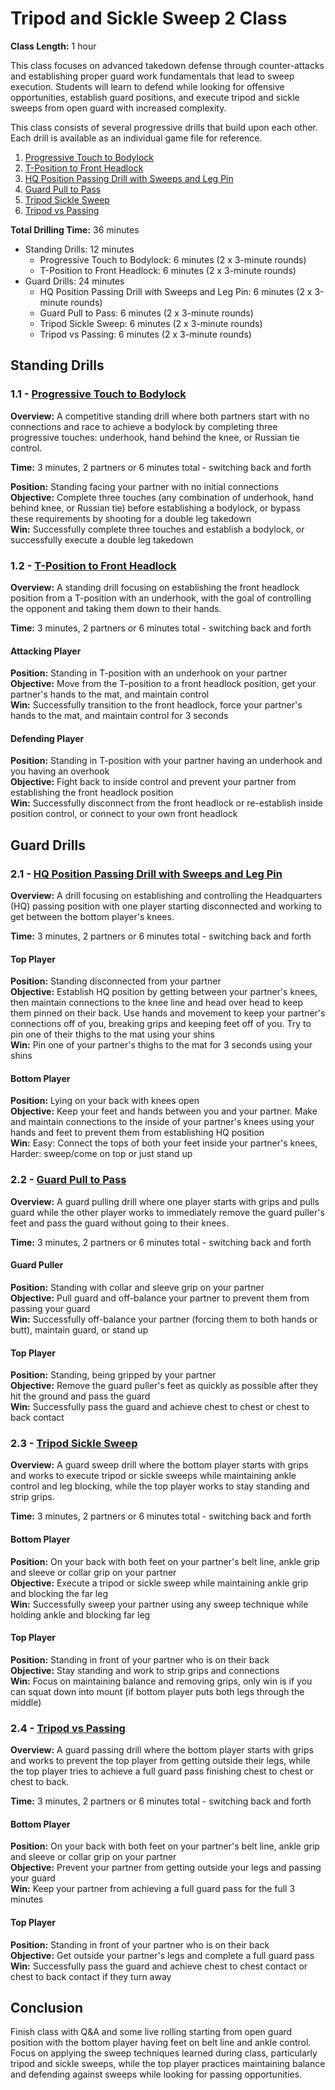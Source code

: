 # Tripod and Sickle Sweep 2 Class
**Class Length:** 1 hour

This class focuses on advanced takedown defense through counter-attacks and establishing proper guard work fundamentals that lead to sweep execution. Students will learn to defend while looking for offensive opportunities, establish guard positions, and execute tripod and sickle sweeps from open guard with increased complexity.

This class consists of several progressive drills that build upon each other. Each drill is available as an individual game file for reference.

1. [Progressive Touch to Bodylock](https://mennlo.github.io/grappling-games/md-viewer.html?file=games/standing/progressive-touch-to-bodylock.md)
2. [T-Position to Front Headlock](https://mennlo.github.io/grappling-games/md-viewer.html?file=games/standing/t-position-to-front-headlock.md)
3. [HQ Position Passing Drill with Sweeps and Leg Pin](https://mennlo.github.io/grappling-games/md-viewer.html?file=games/guard/supine/hq-position-passing-drill-with-sweeps-and-leg-pin.md)
4. [Guard Pull to Pass](https://mennlo.github.io/grappling-games/md-viewer.html?file=games/guard/guard-pull-to-pass.md)
5. [Tripod Sickle Sweep](https://mennlo.github.io/grappling-games/md-viewer.html?file=games/guard/supine/tripod-sickle-sweep.md)
6. [Tripod vs Passing](https://mennlo.github.io/grappling-games/md-viewer.html?file=games/guard/supine/tripod-vs-passing.md)

**Total Drilling Time:** 36 minutes
- Standing Drills: 12 minutes
  - Progressive Touch to Bodylock: 6 minutes (2 x 3-minute rounds)
  - T-Position to Front Headlock: 6 minutes (2 x 3-minute rounds)
- Guard Drills: 24 minutes
  - HQ Position Passing Drill with Sweeps and Leg Pin: 6 minutes (2 x 3-minute rounds)
  - Guard Pull to Pass: 6 minutes (2 x 3-minute rounds)
  - Tripod Sickle Sweep: 6 minutes (2 x 3-minute rounds)
  - Tripod vs Passing: 6 minutes (2 x 3-minute rounds)

## Standing Drills

### 1.1 - [Progressive Touch to Bodylock](https://mennlo.github.io/grappling-games/md-viewer.html?file=games/standing/progressive-touch-to-bodylock.md)

**Overview:** A competitive standing drill where both partners start with no connections and race to achieve a bodylock by completing three progressive touches: underhook, hand behind the knee, or Russian tie control.

**Time:** 3 minutes, 2 partners or 6 minutes total - switching back and forth

**Position:** Standing facing your partner with no initial connections  
**Objective:** Complete three touches (any combination of underhook, hand behind knee, or Russian tie) before establishing a bodylock, or bypass these requirements by shooting for a double leg takedown  
**Win:** Successfully complete three touches and establish a bodylock, or successfully execute a double leg takedown

### 1.2 - [T-Position to Front Headlock](https://mennlo.github.io/grappling-games/md-viewer.html?file=games/standing/t-position-to-front-headlock.md)

**Overview:** A standing drill focusing on establishing the front headlock position from a T-position with an underhook, with the goal of controlling the opponent and taking them down to their hands.

**Time:** 3 minutes, 2 partners or 6 minutes total - switching back and forth

#### Attacking Player
**Position:** Standing in T-position with an underhook on your partner  
**Objective:** Move from the T-position to a front headlock position, get your partner's hands to the mat, and maintain control  
**Win:** Successfully transition to the front headlock, force your partner's hands to the mat, and maintain control for 3 seconds  

#### Defending Player
**Position:** Standing in T-position with your partner having an underhook and you having an overhook  
**Objective:** Fight back to inside control and prevent your partner from establishing the front headlock position  
**Win:** Successfully disconnect from the front headlock or re-establish inside position control, or connect to your own front headlock  

## Guard Drills

### 2.1 - [HQ Position Passing Drill with Sweeps and Leg Pin](https://mennlo.github.io/grappling-games/md-viewer.html?file=games/guard/supine/hq-position-passing-drill-with-sweeps-and-leg-pin.md)

**Overview:** A drill focusing on establishing and controlling the Headquarters (HQ) passing position with one player starting disconnected and working to get between the bottom player's knees.

**Time:** 3 minutes, 2 partners or 6 minutes total - switching back and forth

#### Top Player
**Position:** Standing disconnected from your partner  
**Objective:** Establish HQ position by getting between your partner's knees, then maintain connections to the knee line and head over head to keep them pinned on their back. Use hands and movement to keep your partner's connections off of you, breaking grips and keeping feet off of you. Try to pin one of their thighs to the mat using your shins  
**Win:** Pin one of your partner's thighs to the mat for 3 seconds using your shins

#### Bottom Player
**Position:** Lying on your back with knees open  
**Objective:** Keep your feet and hands between you and your partner. Make and maintain connections to the inside of your partner's knees using your hands and feet to prevent them from establishing HQ position  
**Win:** Easy: Connect the tops of both your feet inside your partner's knees, Harder: sweep/come on top or just stand up

### 2.2 - [Guard Pull to Pass](https://mennlo.github.io/grappling-games/md-viewer.html?file=games/guard/guard-pull-to-pass.md)

**Overview:** A guard pulling drill where one player starts with grips and pulls guard while the other player works to immediately remove the guard puller's feet and pass the guard without going to their knees.

**Time:** 3 minutes, 2 partners or 6 minutes total - switching back and forth

#### Guard Puller
**Position:** Standing with collar and sleeve grip on your partner  
**Objective:** Pull guard and off-balance your partner to prevent them from passing your guard  
**Win:** Successfully off-balance your partner (forcing them to both hands or butt), maintain guard, or stand up  

#### Top Player
**Position:** Standing, being gripped by your partner  
**Objective:** Remove the guard puller's feet as quickly as possible after they hit the ground and pass the guard  
**Win:** Successfully pass the guard and achieve chest to chest or chest to back contact  

### 2.3 - [Tripod Sickle Sweep](https://mennlo.github.io/grappling-games/md-viewer.html?file=games/guard/supine/tripod-sickle-sweep.md)

**Overview:** A guard sweep drill where the bottom player starts with grips and works to execute tripod or sickle sweeps while maintaining ankle control and leg blocking, while the top player works to stay standing and strip grips.

**Time:** 3 minutes, 2 partners or 6 minutes total - switching back and forth

#### Bottom Player
**Position:** On your back with both feet on your partner's belt line, ankle grip and sleeve or collar grip on your partner  
**Objective:** Execute a tripod or sickle sweep while maintaining ankle grip and blocking the far leg  
**Win:** Successfully sweep your partner using any sweep technique while holding ankle and blocking far leg  

#### Top Player
**Position:** Standing in front of your partner who is on their back  
**Objective:** Stay standing and work to strip grips and connections  
**Win:** Focus on maintaining balance and removing grips, only win is if you can squat down into mount (if bottom player puts both legs through the middle)

### 2.4 - [Tripod vs Passing](https://mennlo.github.io/grappling-games/md-viewer.html?file=games/guard/supine/tripod-vs-passing.md)

**Overview:** A guard passing drill where the bottom player starts with grips and works to prevent the top player from getting outside their legs, while the top player tries to achieve a full guard pass finishing chest to chest or chest to back.

**Time:** 3 minutes, 2 partners or 6 minutes total - switching back and forth

#### Bottom Player
**Position:** On your back with both feet on your partner's belt line, ankle grip and sleeve or collar grip on your partner  
**Objective:** Prevent your partner from getting outside your legs and passing your guard  
**Win:** Keep your partner from achieving a full guard pass for the full 3 minutes  

#### Top Player
**Position:** Standing in front of your partner who is on their back  
**Objective:** Get outside your partner's legs and complete a full guard pass  
**Win:** Successfully pass the guard and achieve chest to chest contact or chest to back contact if they turn away  

## Conclusion

Finish class with Q&A and some live rolling starting from open guard position with the bottom player having feet on belt line and ankle control. Focus on applying the sweep techniques learned during class, particularly tripod and sickle sweeps, while the top player practices maintaining balance and defending against sweeps while looking for passing opportunities.
